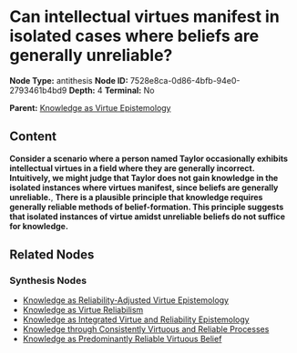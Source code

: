 # Can intellectual virtues manifest in isolated cases where beliefs are generally unreliable?

**Node Type:** antithesis
**Node ID:** 7528e8ca-0d86-4bfb-94e0-2793461b4bd9
**Depth:** 4
**Terminal:** No

**Parent:** [Knowledge as Virtue Epistemology](knowledge-as-virtue-epistemology-synthesis-31e80f70-ba47-4574-9902-5e36d27e1ffe.md)

## Content

**Consider a scenario where a person named Taylor occasionally exhibits intellectual virtues in a field where they are generally incorrect. Intuitively, we might judge that Taylor does not gain knowledge in the isolated instances where virtues manifest, since beliefs are generally unreliable.**, **There is a plausible principle that knowledge requires generally reliable methods of belief-formation. This principle suggests that isolated instances of virtue amidst unreliable beliefs do not suffice for knowledge.**

## Related Nodes

### Synthesis Nodes

- [Knowledge as Reliability-Adjusted Virtue Epistemology](knowledge-as-reliability-adjusted-virtue-epistemology-synthesis-082d9006-88de-4128-ae42-6bf02da01152.md)
- [Knowledge as Virtue Reliabilism](knowledge-as-virtue-reliabilism-synthesis-4c42c736-eaf2-4cb9-b79b-7cc425be3c2d.md)
- [Knowledge as Integrated Virtue and Reliability Epistemology](knowledge-as-integrated-virtue-and-reliability-epistemology-synthesis-81560329-6fa5-4c1d-91ab-65f4f68353cb.md)
- [Knowledge through Consistently Virtuous and Reliable Processes](knowledge-through-consistently-virtuous-and-reliable-processes-synthesis-545162cc-1ac8-48e7-9a52-d3a84380587c.md)
- [Knowledge as Predominantly Reliable Virtuous Belief](knowledge-as-predominantly-reliable-virtuous-belief-synthesis-13af249b-0e6a-489d-a401-0e25c798a9a0.md)
